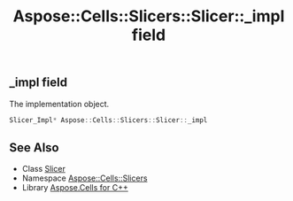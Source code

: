 ﻿---
title: Aspose::Cells::Slicers::Slicer::_impl field
linktitle: _impl
second_title: Aspose.Cells for C++ API Reference
description: 'Aspose::Cells::Slicers::Slicer::_impl field. The implementation object in C++.'
type: docs
weight: 5600
url: /cpp/aspose.cells.slicers/slicer/_impl/
---
## _impl field


The implementation object.

```cpp
Slicer_Impl* Aspose::Cells::Slicers::Slicer::_impl
```

## See Also

* Class [Slicer](../)
* Namespace [Aspose::Cells::Slicers](../../)
* Library [Aspose.Cells for C++](../../../)
